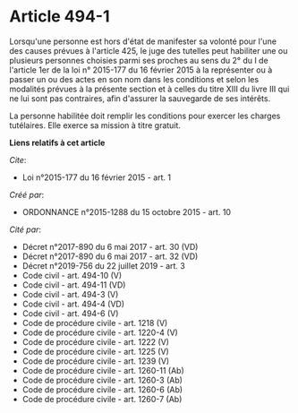 # Article 494-1

Lorsqu'une personne est hors d'état de manifester sa volonté pour l'une des causes prévues à l'article 425, le juge des
tutelles peut habiliter une ou plusieurs personnes choisies parmi ses proches au sens du 2° du I de l'article 1er de la loi
n° 2015-177 du 16 février 2015 à la représenter ou à passer un ou des actes en son nom dans les conditions et selon les
modalités prévues à la présente section et à celles du titre XIII du livre III qui ne lui sont pas contraires, afin d'assurer
la sauvegarde de ses intérêts.

La personne habilitée doit remplir les conditions pour exercer les charges tutélaires. Elle exerce sa mission à titre
gratuit.

**Liens relatifs à cet article**

_Cite_:

  - Loi n°2015-177 du 16 février 2015 - art. 1

_Créé par_:

  - ORDONNANCE n°2015-1288 du 15 octobre 2015 - art. 10

_Cité par_:

  - Décret n°2017-890 du 6 mai 2017 - art. 30 (VD)
  - Décret n°2017-890 du 6 mai 2017 - art. 32 (VD)
  - Décret n°2019-756 du 22 juillet 2019 - art. 3
  - Code civil - art. 494-10 (V)
  - Code civil - art. 494-11 (VD)
  - Code civil - art. 494-3 (V)
  - Code civil - art. 494-4 (VD)
  - Code civil - art. 494-6 (V)
  - Code de procédure civile - art. 1218 (V)
  - Code de procédure civile - art. 1220-4 (V)
  - Code de procédure civile - art. 1222 (V)
  - Code de procédure civile - art. 1225 (V)
  - Code de procédure civile - art. 1239 (V)
  - Code de procédure civile - art. 1260-11 (Ab)
  - Code de procédure civile - art. 1260-3 (Ab)
  - Code de procédure civile - art. 1260-6 (Ab)
  - Code de procédure civile - art. 1260-7 (Ab)
